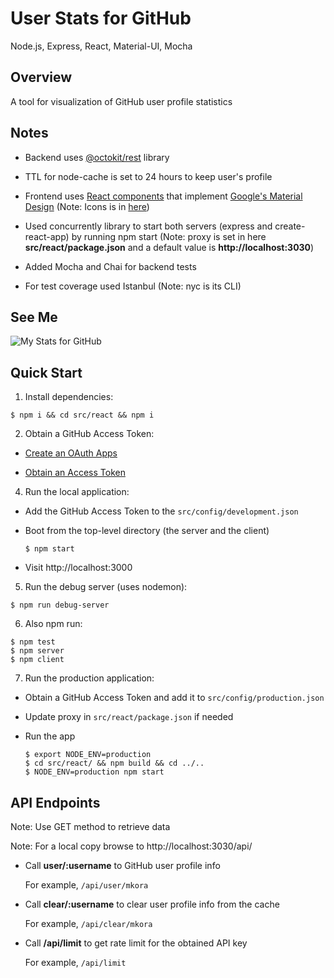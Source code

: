 # User Stats for GitHub

Node.js, Express, React, Material-UI, Mocha

## Overview

A tool for visualization of GitHub user profile statistics

## Notes

- Backend uses [@octokit/rest](https://github.com/octokit/rest.js) library

- TTL for node-cache is set to 24 hours to keep user's profile

- Frontend uses [React components](https://material-ui-next.com) that implement [Google's Material Design](https://material.io) (Note: Icons is in [here](https://material.io/icons/))

- Used concurrently library to start both servers (express and create-react-app) by running npm start (Note: proxy is set in here **src/react/package.json** and a default value is **http://localhost:3030**)

- Added Mocha and Chai for backend tests

- For test coverage used Istanbul (Note: nyc is its CLI)

## See Me

![My Stats for GitHub](https://user-images.githubusercontent.com/31717889/37631394-df0549c0-2bbf-11e8-8ef0-a4b73b9d1f62.png)

## Quick Start

1. Install dependencies:

  ```
  $ npm i && cd src/react && npm i
  ```

2. Obtain a GitHub Access Token:

  - [Create an OAuth Apps](https://github.com/settings/developers)

  - [Obtain an Access Token](https://github.com/settings/tokens)

4. Run the local application:

  - Add the GitHub Access Token to the `src/config/development.json`

  - Boot from the top-level directory (the server and the client)

    ```
    $ npm start
    ```

  - Visit http://localhost:3000

5. Run the debug server (uses nodemon):
  
  ```
  $ npm run debug-server
  ```
 
6. Also npm run:

  ```
  $ npm test
  $ npm server
  $ npm client
  ```

7. Run the production application:

  - Obtain a GitHub Access Token and add it to `src/config/production.json`

  - Update proxy in `src/react/package.json` if needed

  - Run the app

    ```
    $ export NODE_ENV=production
    $ cd src/react/ && npm build && cd ../..
    $ NODE_ENV=production npm start
    ```

## API Endpoints

  Note: Use GET method to retrieve data

  Note: For a local copy browse to http://localhost:3030/api/
  
  - Call **user/:username** to GitHub user profile info
  
    For example, `/api/user/mkora`

  - Call **clear/:username** to clear user profile info from the cache

    For example, `/api/clear/mkora`

  - Call **/api/limit** to get rate limit for the obtained API key

    For example, `/api/limit`
    